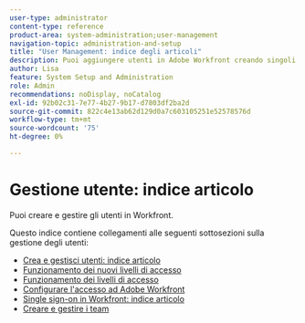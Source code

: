 ```yaml
---
user-type: administrator
content-type: reference
product-area: system-administration;user-management
navigation-topic: administration-and-setup
title: "User Management: indice degli articoli"
description: Puoi aggiungere utenti in Adobe Workfront creando singoli utenti da zero o copiando quelli esistenti.
author: Lisa
feature: System Setup and Administration
role: Admin
recommendations: noDisplay, noCatalog
exl-id: 92b02c31-7e77-4b27-9b17-d7803df2ba2d
source-git-commit: 822c4e13ab62d129d0a7c603105251e52578576d
workflow-type: tm+mt
source-wordcount: '75'
ht-degree: 0%

---
```


# Gestione utente: indice articolo

<!-- Audited: 12/2023 -->

Puoi creare e gestire gli utenti in Workfront.

Questo indice contiene collegamenti alle seguenti sottosezioni sulla gestione degli utenti:

* [Crea e gestisci utenti: indice articolo](../../administration-and-setup/add-users/create-and-manage-users/create-and-manage-users.md)
* [Funzionamento dei nuovi livelli di accesso](/help/quicksilver/administration-and-setup/add-users/how-access-levels-work/access-levels-toc.md)
* [Funzionamento dei livelli di accesso](../../administration-and-setup/add-users/access-levels-and-object-permissions/access-levels.md)
* [Configurare l&#39;accesso ad Adobe Workfront](../../administration-and-setup/add-users/configure-and-grant-access/configure-access.md)
* [Single sign-on in Workfront: indice articolo](../../administration-and-setup/add-users/single-sign-on/single-sign-on.md)
* [Creare e gestire i team](../../administration-and-setup/add-users/create-and-manage-teams/create-and-manage-teams.md)
